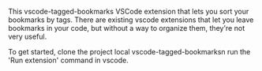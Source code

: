 This vscode-tagged-bookmarks VSCode extension that lets you sort your bookmarks by tags. There are existing vscode extensions that let you leave bookmarks in your code, but without a way to organize them, they're not very useful.

To get started, clone the project local vscode-tagged-bookmarksn run the 'Run extension' command in vscode.
